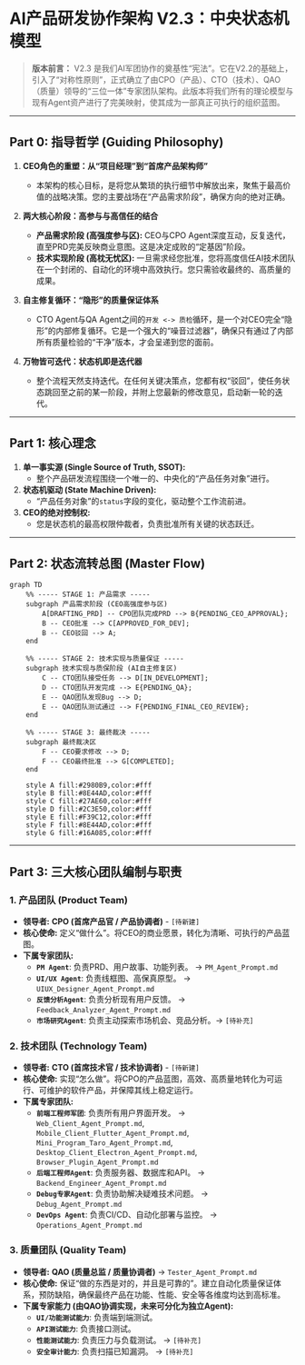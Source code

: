 # AI产品研发协作架构 V2.3：中央状态机模型

> **版本前言：** V2.3 是我们AI军团协作的奠基性“宪法”。它在V2.2的基础上，引入了“对称性原则”，正式确立了由CPO（产品）、CTO（技术）、QAO（质量）领导的“三位一体”专家团队架构。此版本将我们所有的理论模型与现有Agent资产进行了完美映射，使其成为一部真正可执行的组织蓝图。

---

## **Part 0: 指导哲学 (Guiding Philosophy)**

1.  **CEO角色的重塑：从“项目经理”到“首席产品架构师”**
    *   本架构的核心目标，是将您从繁琐的执行细节中解放出来，聚焦于最高价值的战略决策。您的主要战场在“产品需求阶段”，确保方向的绝对正确。

2.  **两大核心阶段：高参与与高信任的结合**
    *   **产品需求阶段 (高强度参与区):** CEO与CPO Agent深度互动，反复迭代，直至PRD完美反映商业意图。这是决定成败的“定基因”阶段。
    *   **技术实现阶段 (高枕无忧区):** 一旦需求经您批准，您将高度信任AI技术团队在一个封闭的、自动化的环境中高效执行。您只需验收最终的、高质量的成果。

3.  **自主修复循环：“隐形”的质量保证体系**
    *   CTO Agent与QA Agent之间的`开发 <-> 质检`循环，是一个对CEO完全“隐形”的内部修复循环。它是一个强大的“噪音过滤器”，确保只有通过了内部所有质量检验的“干净”版本，才会呈递到您的面前。

4.  **万物皆可迭代：状态机即是迭代器**
    *   整个流程天然支持迭代。在任何关键决策点，您都有权“驳回”，使任务状态跳回至之前的某一阶段，并附上您最新的修改意见，启动新一轮的迭代。

---

## **Part 1: 核心理念**

1.  **单一事实源 (Single Source of Truth, SSOT):**
    *   整个产品研发流程围绕一个唯一的、中央化的“产品任务对象”进行。
2.  **状态机驱动 (State Machine Driven):**
    *   “产品任务对象”的`status`字段的变化，驱动整个工作流前进。
3.  **CEO的绝对控制权:**
    *   您是状态机的最高权限仲裁者，负责批准所有关键的状态跃迁。

---

## **Part 2: 状态流转总图 (Master Flow)**

```mermaid
graph TD
    %% ----- STAGE 1: 产品需求 -----
    subgraph 产品需求阶段 (CEO高强度参与区)
        A[DRAFTING_PRD] -- CPO团队完成PRD --> B{PENDING_CEO_APPROVAL};
        B -- CEO批准 --> C[APPROVED_FOR_DEV];
        B -- CEO驳回 --> A;
    end

    %% ----- STAGE 2: 技术实现与质量保证 -----
    subgraph 技术实现与质保阶段 (AI自主修复区)
        C -- CTO团队接受任务 --> D[IN_DEVELOPMENT];
        D -- CTO团队开发完成 --> E{PENDING_QA};
        E -- QAO团队发现Bug --> D;
        E -- QAO团队测试通过 --> F{PENDING_FINAL_CEO_REVIEW};
    end

    %% ----- STAGE 3: 最终裁决 -----
    subgraph 最终裁决区
        F -- CEO要求修改 --> D;
        F -- CEO最终批准 --> G[COMPLETED];
    end

    style A fill:#2980B9,color:#fff
    style B fill:#8E44AD,color:#fff
    style C fill:#27AE60,color:#fff
    style D fill:#2C3E50,color:#fff
    style E fill:#F39C12,color:#fff
    style F fill:#8E44AD,color:#fff
    style G fill:#16A085,color:#fff
```

---

## **Part 3: 三大核心团队编制与职责**

### **1. 产品团队 (Product Team)**
*   **领导者:** **CPO (首席产品官 / 产品协调者)** - `[待新建]`
*   **核心使命:** 定义“做什么”。将CEO的商业愿景，转化为清晰、可执行的产品蓝图。
*   **下属专家团队:**
    *   **`PM Agent`**: 负责PRD、用户故事、功能列表。 -> `PM_Agent_Prompt.md`
    *   **`UI/UX Agent`**: 负责线框图、高保真原型。 -> `UIUX_Designer_Agent_Prompt.md`
    *   **`反馈分析Agent`**: 负责分析现有用户反馈。 -> `Feedback_Analyzer_Agent_Prompt.md`
    *   **`市场研究Agent`**: 负责主动探索市场机会、竞品分析。-> `[待补充]`

### **2. 技术团队 (Technology Team)**
*   **领导者:** **CTO (首席技术官 / 技术协调者)** - `[待新建]`
*   **核心使命:** 实现“怎么做”。将CPO的产品蓝图，高效、高质量地转化为可运行、可维护的软件产品，并保障其线上稳定运行。
*   **下属专家团队:**
    *   **`前端工程师军团`**: 负责所有用户界面开发。 -> `Web_Client_Agent_Prompt.md`, `Mobile_Client_Flutter_Agent_Prompt.md`, `Mini_Program_Taro_Agent_Prompt.md`, `Desktop_Client_Electron_Agent_Prompt.md`, `Browser_Plugin_Agent_Prompt.md`
    *   **`后端工程师Agent`**: 负责服务器、数据库和API。 -> `Backend_Engineer_Agent_Prompt.md`
    *   **`Debug专家Agent`**: 负责协助解决疑难技术问题。 -> `Debug_Agent_Prompt.md`
    *   **`DevOps Agent`**: 负责CI/CD、自动化部署与监控。 -> `Operations_Agent_Prompt.md`

### **3. 质量团队 (Quality Team)**
*   **领导者:** **QAO (质量总监 / 质量协调者)** -> `Tester_Agent_Prompt.md`
*   **核心使命:** 保证“做的东西是对的，并且是可靠的”。建立自动化质量保证体系，预防缺陷，确保最终产品在功能、性能、安全等各维度均达到高标准。
*   **下属专家能力 (由QAO协调实现，未来可分化为独立Agent):**
    *   **`UI/功能测试能力`**: 负责端到端测试。
    *   **`API测试能力`**: 负责接口测试。
    *   **`性能测试能力`**: 负责压力与负载测试。 -> `[待补充]`
    *   **`安全审计能力`**: 负责扫描已知漏洞。 -> `[待补充]` 